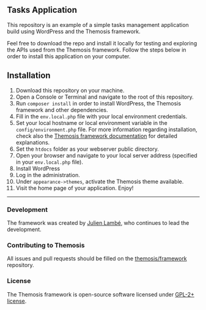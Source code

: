Tasks Application
-----------------

This repository is an example of a simple tasks management application build using WordPress and the Themosis framework.

Feel free to download the repo and install it locally for testing and exploring the APIs used from the Themosis framework. Follow the steps below in order to install this application on your computer.

## Installation

1. Download this repository on your machine.
2. Open a Console or Terminal and navigate to the root of this repository.
3. Run `composer install` in order to install WordPress, the Themosis framework and other dependencies.
4. Fill in the `env.local.php` file with your local environment credentials.
5. Set your local hostname or local environment variable in the `config/environment.php` file. For more information regarding installation, check also the [Themosis framework documentation](http://framework.themosis.com/docs/installation/) for detailed explanations.
6. Set the `htdocs` folder as your webserver public directory.
7. Open your browser and navigate to your local server address (specified in your `env.local.php` file).
8. Install WordPress
9. Log in the administration.
10. Under `appearance->themes`, activate the Themosis theme available.
11. Visit the home page of your application. Enjoy!

---

### Development

The framework was created by [Julien Lambé](http://www.themosis.com/), who continues to lead the development.

### Contributing to Themosis

All issues and pull requests should be filled on the [themosis/framework](https://github.com/themosis/framework/issues) repository.

### License

The Themosis framework is open-source software licensed under [GPL-2+ license](http://www.gnu.org/licenses/gpl-2.0.html).